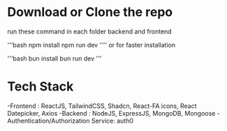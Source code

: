 # Download or Clone the repo
run these command in each folder backend and frontend

'''bash
npm install 
npm run dev
''''
or for faster installation 

'''bash
bun install
bun run dev
'''

# Tech Stack 
-Frontend : ReactJS, TailwindCSS, Shadcn, React-FA icons, React Datepicker, Axios
-Backend : NodeJS, ExpressJS, MongoDB, Mongoose
-Authentication/Authorization Service: auth0

